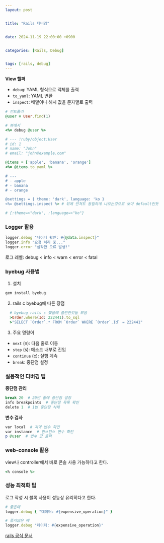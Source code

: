 ```yaml
---
layout: post


title: "Rails 디버깅"


date: 2024-11-19 22:00:00 +0900


categories: [Rails, Debug]


tags: [rails, debug]
---
```



**View 헬퍼**
- `debug`: YAML 형식으로 객체를 출력
- `to_yaml`: YAML 변환
- `inspect`: 배열이나 해시 값을 문자열로 출력

```ruby
# 컨트롤러
@user = User.find(1)

# 뷰에서
<%= debug @user %>

# --- !ruby/object:User
# id: 1
# name: "John"
# email: "john@example.com"

@items = ['apple', 'banana', 'orange']
<%= @items.to_yaml %>

# ---
# - apple
# - banana
# - orange

@settings = { theme: 'dark', language: 'ko }
<%= @settings.inspect %> # 뒤에 안쳐도 동일하게 나오는것으로 보아 default인듯

# {:theme=>"dark", :language=>"ko"}
```

### Logger 활용
```ruby
logger.debug "데이터 확인: #{@data.inspect}"
logger.info "요청 처리 중..."
logger.error "심각한 오류 발생!"
```

로그 레벨: debug < info < warn < error < fatal

### byebug 사용법

1. 설치
```bash
gem install byebug
```

2. rails c byebug에 따른 장점
```ruby
  # byebug rails c 했을때 쓸만한것들 모음
  >Order.where(Id: 222441).to_sql 
  >"SELECT `Order`.* FROM `Order` WHERE `Order`.Id` = 222441" 

```

3. 주요 명령어
- `next` (n): 다음 줄로 이동
- `step` (s): 메소드 내부로 진입
- `continue` (c): 실행 계속
- `break`: 중단점 설정

### 실용적인 디버깅 팁

**중단점 관리**
```ruby
break 20  # 20번 줄에 중단점 설정
info breakpoints  # 중단점 목록 확인
delete 1  # 1번 중단점 삭제
```

**변수 검사**
```ruby
var local  # 지역 변수 확인
var instance  # 인스턴스 변수 확인
p @user  # 변수 값 출력
```

### web-console 활용

view나 controller에서 바로 콘솔 사용 가능하다고 한다.
```ruby
<% console %>
```

### 성능 최적화 팁
로그 작성 시 블록 사용이 성능상 유리히다고 한다.
```ruby
# 좋은예
logger.debug { "데이터: #{expensive_operation}" }

# 좋지않은 예
logger.debug "데이터: #{expensive_operation}"
```


[rails 공식 문서](https://guides.rubyonrails.org/v6.0/debugging_rails_applications.html)